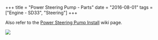 +++
title = "Power Steering Pump - Parts"
date = "2016-08-01"
tags = ["Engine - SD33", "Steering"]
+++

Also refer to the [Power Steering Pump Install][Wiki: pump install] wiki page.

[![][Image: ref 1]](http://nissan4u.com/parts/patrol_r/el_160/1984_1/type_1/axle_suspension_and_steering/power_steering_pump_power_steering_pump_mounting_and_power_steering_piping/)

[Wiki: pump install]: /wiki/engine-sd33/power-steering-pump-install
[Image: ref 1]: 1352917062075.png